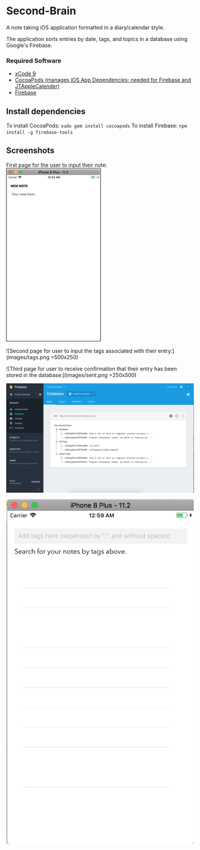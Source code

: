 # Second-Brain
A note taking iOS application formatted in a diary/calendar style.

The application sorts entries by date, tags, and topics in a database using Google's Firebase.


### Required Software

- <a href = "https://developer.apple.com/xcode/">xCode 9 </a>
- <a href = "https://guides.cocoapods.org/using/getting-started.html">CocoaPods (manages iOS App Dependencies; needed for Firebase and JTAppleCalender)</a>
- <a href = "https://firebase.google.com/">Firebase </a>

## Install dependencies
To install CocoaPods: `sudo gem install cocoapods`
To install Firebase: `npm install -g firebase-tools`

## Screenshots

First page for the user to input their note:<img src="images/newnote.png" width="250" style="padding:1px;border:thin solid black;">

![Second page for user to input the tags associated with their entry:](images/tags.png =500x250)

![Third page for user to receive confirmation that their entry has been stored in the database:](images/sent.png =250x500)

![Image of the database holding sample data:](images/database.png)

![Image of search page on the application:](images/search.png)
